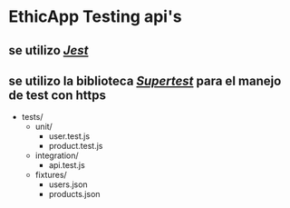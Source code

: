 # EthicApp Testing api's

## se utilizo *[Jest](https://jestjs.io/es-ES/)*
## se utilizo la biblioteca _[Supertest](https://www.npmjs.com/package/supertest)_ para el manejo de test con https

- tests/
  - unit/
    - user.test.js
    - product.test.js
  - integration/
    - api.test.js
  - fixtures/
    - users.json
    - products.json

